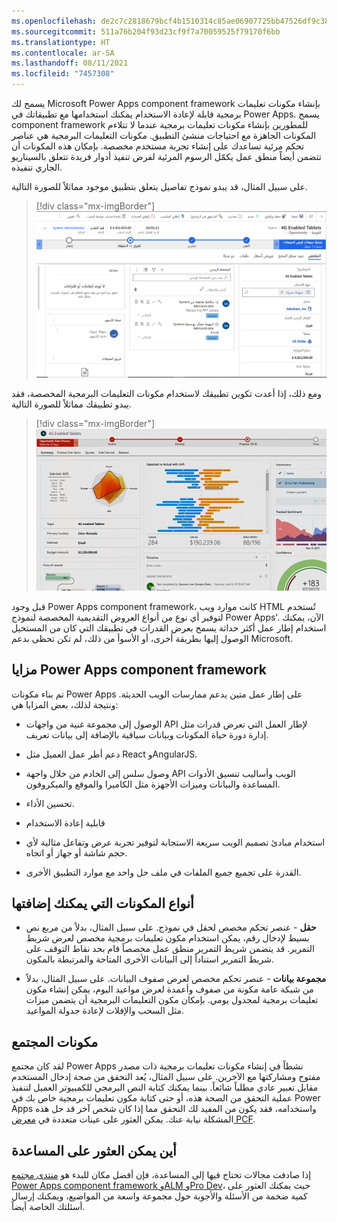 ```yaml
---
ms.openlocfilehash: de2c7c2818679bcf4b1510314c85ae06907725bb47526df9c3875ce86c061511
ms.sourcegitcommit: 511a76b204f93d23cf9f7a70059525f79170f6bb
ms.translationtype: HT
ms.contentlocale: ar-SA
ms.lasthandoff: 08/11/2021
ms.locfileid: "7457308"
---
```

يسمح لك Microsoft Power Apps component framework بإنشاء مكونات تعليمات برمجية قابلة لإعادة الاستخدام يمكنك استخدامها مع تطبيقاتك في Power Apps. يسمح component framework للمطورين بإنشاء مكونات تعليمات برمجية عندما لا تتلاءم المكونات الجاهزة مع احتياجات منشئ التطبيق. مكونات التعليمات البرمجية هي عناصر تحكم مرئية تساعدك على إنشاء تجربة مستخدم مخصصة. بإمكان هذه المكونات أن تتضمن أيضاً منطق عمل يكمّل الرسوم المرئية لفرض تنفيذ أدوار فريدة تتعلق بالسيناريو الجاري تنفيذه.

على سبيل المثال، قد يبدو نموذج تفاصيل يتعلق بتطبيق موجود مماثلاً للصورة التالية.

> [!div class="mx-imgBorder"]
> ![لقطة شاشة لشاشة Power Apps component framework موجودة.](../media/existing-screen.png)

ومع ذلك، إذا أعدت تكوين تطبيقك لاستخدام مكونات التعليمات البرمجية المخصصة، فقد يبدو تطبيقك مماثلاً للصورة التالية.

> [!div class="mx-imgBorder"]
> ![لقطة شاشة لطريقة عرض تطبيق معاد تكوينه مع مكونات Power Apps مخصصة.](../media/reconfigured-view.png)

قبل وجود Power Apps component framework، كانت موارد ويب HTML‬ تُستخدم لتوفير أي نوع من أنواع العروض التقديمية المخصصة لنموذج Power Apps'. الآن، يمكنك استخدام إطار عمل أكثر حداثة يسمح بعرض القدرات في تطبيقك التي كان من المستحيل الوصول إليها بطريقة أخرى، أو الأسوأ من ذلك، لم تكن تحظى بدعم Microsoft.

## <a name="power-apps-component-framework-advantages"></a>مزايا Power Apps component framework

تم بناء مكونات Power Apps على إطار عمل متين يدعم ممارسات الويب الحديثة. ونتيجة لذلك، بعض المزايا هي:

-   الوصول إلى مجموعة غنية من واجهات API لإطار العمل التي تعرض قدرات مثل إدارة دورة حياة المكونات وبيانات سياقية بالإضافة إلى بيانات تعريف.

-   دعم أطر عمل العميل مثل React وAngularJS.

-   وصول سلس إلى الخادم من خلال واجهة API الويب وأساليب تنسيق الأدوات المساعدة والبيانات وميزات الأجهزة مثل الكاميرا والموقع والميكروفون.

-   تحسين الأداء.

-   قابلية إعادة الاستخدام

-   استخدام مبادئ تصميم الويب سريعة الاستجابة لتوفير تجربة عرض وتفاعل مثالية لأي حجم شاشة أو جهاز أو اتجاه.

-   القدرة على تجميع جميع الملفات في ملف حل واحد مع موارد التطبيق الأخرى.

## <a name="types-of-components-that-you-can-add"></a>أنواع المكونات التي يمكنك إضافتها

-   **حقل** - عنصر تحكم مخصص لحقل في نموذج. على سبيل المثال، بدلاً من مربع نص بسيط لإدخال رقم، يمكن استخدام مكون تعليمات برمجية مخصص لعرض شريط التمرير. قد يتضمن شريط التمرير منطق عمل مخصصاً قام بحد نقاط التوقف على شريط التمرير استناداً إلى البيانات الأخرى المتاحة والمرتبطة بالمكون.

-   **مجموعة بيانات** - عنصر تحكم مخصص لعرض صفوف البيانات. على سبيل المثال، بدلاً من شبكة عامة مكونة من صفوف وأعمدة لعرض مواعيد اليوم، يمكن إنشاء مكون تعليمات برمجية لمجدول يومي. بإمكان مكون التعليمات البرمجية أن يتضمن ميزات مثل السحب والإفلات لإعادة جدولة المواعيد.

## <a name="community-components"></a>مكونات المجتمع

لقد كان مجتمع Power Apps نشطاً في إنشاء مكونات تعليمات برمجية ذات مصدر مفتوح ومشاركتها مع الآخرين. على سبيل المثال، يُعد التحقق من صحة إدخال المستخدم مقابل تعبير عادي مطلباً شائعاً. بينما يمكنك كتابة النص البرمجي للكمبيوتر العميل لتنفيذ عملية التحقق من الصحة هذه، أو حتى كتابة مكون تعليمات برمجية خاص بك في Power Apps واستخدامه، فقد يكون من المفيد لك التحقق مما إذا كان شخص آخر قد حل هذه المشكلة نيابة عنك. يمكن العثور على عينات متعددة في [معرض PCF](https://pcf.gallery/?azure-portal=true).

## <a name="where-to-find-help"></a>أين يمكن العثور على المساعدة

إذا صادفت مجالات تحتاج فيها إلى المساعدة، فإن أفضل مكان للبدء هو [منتدى مجتمع Power Apps component framework وALM وPro Dev](https://powerusers.microsoft.com/t5/Power-Apps-Component-Framework/bd-p/pa_component_framework/?azure-portal=true)، حيث يمكنك العثور على كمية ضخمة من الأسئلة والأجوبة حول مجموعة واسعة من المواضيع، ويمكنك إرسال أسئلتك الخاصة أيضاً.
